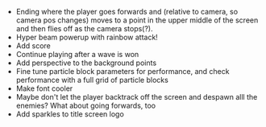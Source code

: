 - Ending where the player goes forwards and (relative to camera, so camera pos changes) moves to a point in the upper middle of the screen and then flies off as the camera stops(?).
- Hyper beam powerup with rainbow attack!
- Add score
- Continue playing after a wave is won
- Add perspective to the background points
- Fine tune particle block parameters for performance, and check performance with a full grid of particle blocks
- Make font cooler
- Maybe don't let the player backtrack off the screen and despawn alll the enemies? What about going forwards, too
- Add sparkles to title screen logo
